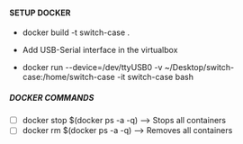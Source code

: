 #### SETUP DOCKER

* docker build -t switch-case .

* Add USB-Serial interface in the virtualbox

* docker run --device=/dev/ttyUSB0 -v ~/Desktop/switch-case:/home/switch-case -it switch-case bash




##### DOCKER COMMANDS

- [ ] docker stop $(docker ps -a -q) --> Stops all containers
- [ ] docker rm $(docker ps -a -q)   --> Removes all containers
